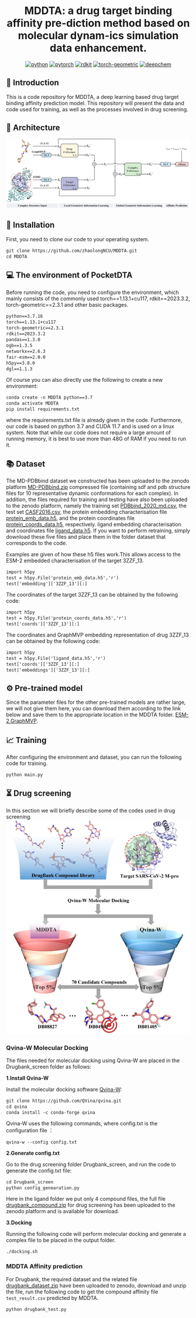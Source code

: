 <div align="center">

# MDDTA: a drug target binding affinity pre-diction method based on molecular dynam-ics simulation data enhancement.

[![python](https://img.shields.io/badge/-Python_3.7_%7C_3.8_%7C_3.9_%7C_3.10-blue?logo=python&logoColor=white)](https://github.com/pre-commit/pre-commit)
[![pytorch](https://img.shields.io/badge/PyTorch_1.13+-ee4c2c?logo=pytorch&logoColor=white)](https://pytorch.org/get-started/locally/)
[![rdkit](https://img.shields.io/badge/-rdkit_2023.3.2+-792ee5?logo=rdkit&logoColor=white)](https://anaconda.org/conda-forge/rdkit/)
[![torch-geometric](https://img.shields.io/badge/torch--geometric-2.3.1+-792ee5?logo=pytorch&logoColor=white)](https://pytorch-geometric.readthedocs.io/en/latest/)
[![deepchem](https://img.shields.io/badge/deepchem-2.7.1+-792ee5?logo=deepchem&logoColor=white)](https://deepchem.io/)

</div>

## 📄  Introduction 
This is a code repository for MDDTA, a deep learning based drug target binding affinity prediction model. This repository will present the data and code used for training, as well as the processes involved in drug screening.

## 🔑 Architecture
![MDDTA](https://github.com/zhaolongNCU/MDDTA/blob/main/img/MDDTA.jpg)
## 🔨 Installation
First, you need to clone our code to your operating system.

```
git clone https://github.com/zhaolongNCU/MDDTA.git
cd MDDTA
```

## 💻 The environment of PocketDTA
Before running the code, you need to configure the environment, which mainly consists of the commonly used torch==1.13.1+cu117, rdkit==2023.3.2, torch-geometric==2.3.1 and other basic packages.
```
python==3.7.16
torch==1.13.1+cu117
torch-geometric==2.3.1
rdkit==2023.3.2
pandas==1.3.0
ogb==1.3.5
networkx==2.6.3
fair-esm==2.0.0
h5py==3.8.0
dgl==1.1.3
```
Of course you can also directly use the following to create a new environment:
```
conda create -n MDDTA python==3.7
conda activate MDDTA 
pip install requirements.txt
```
where the requirements.txt file is already given in the code.
Furthermore, our code is based on python 3.7 and CUDA 11.7 and is used on a linux system. Note that while our code does not require a large amount of running memory, it is best to use more than 48G of RAM if you need to run it.
## 📚 Dataset
The MD-PDBbind dataset we constructed has been uploaded to the zenodo platform [MD-PDBbind.zip](https://zenodo.org/records/15137143) compressed file (containing sdf and pdb structure files for 10 representative dynamic conformations for each complex). In addition, the files required for training and testing have also been uploaded to the zenodo platform, namely the training set [PDBbind_2020_md.csv](https://zenodo.org/records/15137143), the test set [CASF2016.csv](https://zenodo.org/records/15137143), the protein embedding characterisation file [protein_emb_data.h5](https://zenodo.org/records/15137143), and the protein coordinates file [protein_coords_data.h5](https://zenodo.org/records/15137143), respectively. ligand embedding characterisation and coordinates file [ligand_data.h5](https://zenodo.org/records/15137143). If you want to perform retraining, simply download these five files and place them in the folder dataset that corresponds to the code.

Examples are given of how these h5 files work.This allows access to the ESM-2 embedded characterisation of the target 3ZZF_13.
```
import h5py
test = h5py.File('protein_emb_data.h5','r')
test['embedding']['3ZZF_13'][:]
```
The coordinates of the target 3ZZF_13 can be obtained by the following code:
```
import h5py
test = h5py.File('protein_coords_data.h5','r')
test['coords']['3ZZF_13'][:]
```
The coordinates and GraphMVP embedding representation of drug 3ZZF_13 can be obtained by the following code:
```
import h5py
test = h5py.File('ligand_data.h5','r')
test['coords']['3ZZF_13'][:]
test['embeddings']['3ZZF_13'][:]
```
## :gear: Pre-trained model
Since the parameter files for the other pre-trained models are rather large, we will not give them here, you can download them according to the link below and save them to the appropriate location in the MDDTA folder. [ESM-2](https://dl.fbaipublicfiles.com/fair-esm/models/esm2_t33_650M_UR50D.pt),[GraphMVP](https://github.com/chao1224/GraphMVP).

## :chart_with_upwards_trend: Training
After configuring the environment and dataset, you can run the following code for training.
```
python main.py
```

## ⏳ Drug screening
In this section we will briefly describe some of the codes used in drug screening.
![Drugbank_screen](https://github.com/zhaolongNCU/MDDTA/blob/main/img/Drugbank_screen.jpg)
### Qvina-W Molecular Docking
The files needed for molecular docking using Qvina-W are placed in the Drugbank_screen folder as follows:

**1.Install Qvina-W**

Install the molecular docking software [Qvina-W](https://qvina.github.io/):

```
git clone https://github.com/QVina/qvina.git
cd qvina
conda install -c conda-forge qvina
```
Qvina-W uses the following commands, where config.txt is the configuration file ：

```
qvina-w --config config.txt
```
**2.Generate config.txt**

Go to the drug screening folder Drugbank_screen, and run the code to generate the config.txt file:
```
cd Drugbank_screen
python config_genearation.py
```
Here in the ligand folder we put only 4 compound files, the full file [drugbank_compound.zip](https://zenodo.org/records/15137143) for drug screening has been uploaded to the zenodo platform and is available for download.

**3.Docking**

Running the following code will perform molecular docking and generate a complex file to be placed in the output folder.
```
./docking.sh
```
### MDDTA Affinity prediction
For Drugbank, the required dataset and the related file [drugbank_dataset.zip](https://zenodo.org/records/15137143) have been uploaded to zenodo, download and unzip the file, run the following code to get the compound affinity file `test_result.csv` predicted by MDDTA. 

```
python drugbank_test.py
```
